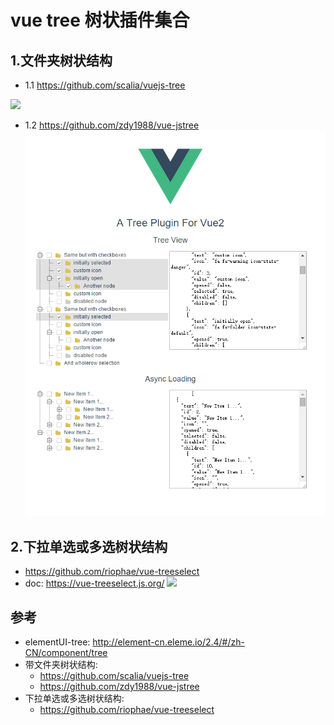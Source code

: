 # vue tree 树状插件集合

## 1.文件夹树状结构
- 1.1 https://github.com/scalia/vuejs-tree

![](https://raw.githubusercontent.com/scalia/vuejs-tree/7b6d80f7362cdaf0da9eba9997a9b132c5b99e7b/images/tree.png)

- 1.2 https://github.com/zdy1988/vue-jstree
![](https://github.com/zdy1988/vue-jstree/raw/master/pic.png)


## 2.下拉单选或多选树状结构
- https://github.com/riophae/vue-treeselect
- doc: https://vue-treeselect.js.org/
![](https://raw.githubusercontent.com/riophae/vue-treeselect/master/screenshot.png)

## 参考
- elementUI-tree: http://element-cn.eleme.io/2.4/#/zh-CN/component/tree
- 带文件夹树状结构: 
  - https://github.com/scalia/vuejs-tree
  - https://github.com/zdy1988/vue-jstree
- 下拉单选或多选树状结构:
  - https://github.com/riophae/vue-treeselect

